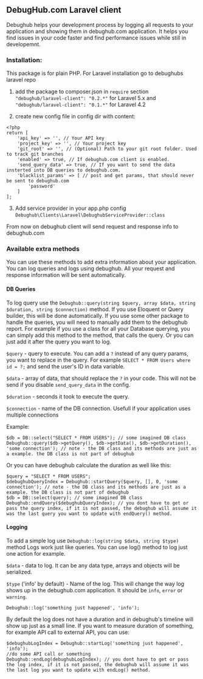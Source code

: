 ## DebugHub.com Laravel client

Debughub helps your development process by logging all requests to your application and showing them in debughub.com application.
It helps you find issues in your code faster and find performance issues while still in developemnt.  

### Installation:
This package is for plain PHP. For Laravel installation go to debughubs laravel repo
1. add the package to composer.json in `require` section
`"debughub/laravel-client": "0.2.*"` for Laravel 5.x and `"debughub/laravel-client": "0.1.*"` for Laravel 4.2  

2. create new config file in config dir with content:
```
<?php
return [
    'api_key' => '', // Your API key
    'project_key' => '', // Your project key
    'git_root' => '', // (Optional) Path to your git root folder. Used to track git branches
    'enabled' => true, // If debughub.com client is enabled.
    'send_query_data' => true, // If you want to send the data insterted into DB queries to debughub.com.
    'blacklist_params' => [ // post and get params, that should never be sent to debughub.com
        'password'
    ]  
];
```

3. Add service provider in your app.php config `Debughub\Clients\Laravel\DebughubServiceProvider::class`

From now on debughub client will send request and response info to debughub.com


### Available extra methods
You can use these methods to add extra information about your application. You can log queries and logs using debughub. All your request and response information will be sent automatically.

#### DB Queries
To log query use the `Debughub::query(string $query, array $data, string $duration, string $connection)` method.
If you use Eloquent or Query builder, this will be done automatically. If you use some other package to handle the queries, you will need to manually add them to the debughub report.
For example if you use a class for all your Database querying, you can simply add this method to the method, that calls the query. Or you can just add it after the query you want to log.

`$query` - query to execute. You can add a `?` instead of any query params, you want to replace in the query. For example `SELECT * FROM Users where id = ?;` and send the user's ID in data variable.

`$data` -  array of data, that should replace the `?` in your code. This will not be send if you disable `send_query_data` in the config.

`$duration` - seconds it took to execute the query.

`$connection` - name of the DB connection. Usefull if your application uses multiple connections

Example:
```
$db = DB::select("SELECT * FROM USERS"); // some imagined DB class
Debughub::query($db->getQuery(), $db->getData(), $db->getDuration(), 'some connection'); // note - the DB class and its methods are just as a example. the DB class is not part of debughub
```
Or you can have debughub calculate the duration as well like this:
```
$query = "SELECT * FROM USERS";
$debughubQueryIndex = Debughub::startQuery($query, [], 0, 'some connection'); // note - the DB class and its methods are just as a example. the DB class is not part of debughub
$db = DB::select(query); // some imagined DB class
Debughub::endQuery($debughubQueryIndex); // you dont have to get or pass the query index, if it is not passed, the debughub will assume it was the last query you want to update with endQuery() method.
```

#### Logging
To add a simple log use `Debughub::log(string $data, string $type)` method
Logs work just like queries. You can use log() method to log just one action for example.

`$data` - data to log. It can be any data type, arrays and objects will be serialized.

`$type` ('info' by default) - Name of the log. This will change the way log shows up in the debughub.com application. It should be `info`, `error` or `warning`.
```
Debughub::log('something just happened', 'info');
```
By default the log does not have a duration and in debughub's timeline will show up just as a small line. If you want to measure duration of something, for example API call to external API, you can use:
```
$debughubLogIndex = Debughub::startLog('something just happened', 'info');
//do some API call or something
Debughub::endLog(debughubLogIndex); // you dont have to get or pass the log index, if it is not passed, the debughub will assume it was the last log you want to update with endLog() method.
```
